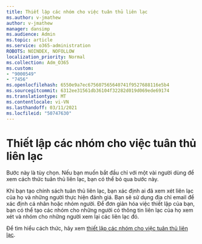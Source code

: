 ```yaml
---
title: Thiết lập các nhóm cho việc tuân thủ liên lạc
ms.author: v-jmathew
author: v-jmathew
manager: dansimp
ms.audience: Admin
ms.topic: article
ms.service: o365-administration
ROBOTS: NOINDEX, NOFOLLOW
localization_priority: Normal
ms.collection: Adm_O365
ms.custom:
- "9000549"
- "7456"
ms.openlocfilehash: 6550e9a7ec675607565640741f9527688116e5b4
ms.sourcegitcommit: 6312ee31561db36104f32282d019d069ede69174
ms.translationtype: MT
ms.contentlocale: vi-VN
ms.lasthandoff: 03/11/2021
ms.locfileid: "50747630"
---
```

# <a name="set-up-groups-for-communication-compliance"></a>Thiết lập các nhóm cho việc tuân thủ liên lạc

Bước này là tùy chọn. Nếu bạn muốn bắt đầu chỉ với một vài người dùng để xem cách thức tuân thủ liên lạc, bạn có thể bỏ qua bước này.  
  
Khi bạn tạo chính sách tuân thủ liên lạc, bạn xác định ai đã xem xét liên lạc của họ và những người thực hiện đánh giá. Bạn sẽ sử dụng địa chỉ email để xác định cá nhân hoặc nhóm người. Để đơn giản hóa việc thiết lập của bạn, bạn có thể tạo các nhóm cho những người có thông tin liên lạc của họ xem xét và nhóm cho những người xem lại các liên lạc đó.  
  
Để tìm hiểu cách thức, hãy xem [thiết lập các nhóm cho việc tuân thủ liên lạc](https://go.microsoft.com/fwlink/?linkid=2129594).
